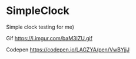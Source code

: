 # SimpleClock
Simple clock testing for me)

Gif https://i.imgur.com/baM3IZU.gif 

Codepen https://codepen.io/LAGZYA/pen/VwBYjjJ
